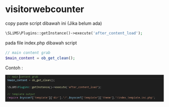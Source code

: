 # visitorwebcounter

copy paste script dibawah ini (Jika belum ada)

```php
\SLiMS\Plugins::getInstance()->execute('after_content_load');
```

pada file index.php dibawah script

```php
// main content grab
$main_content = ob_get_clean();
```

Contoh :

![alt text](./preview-code-1.png "Preview Code")
